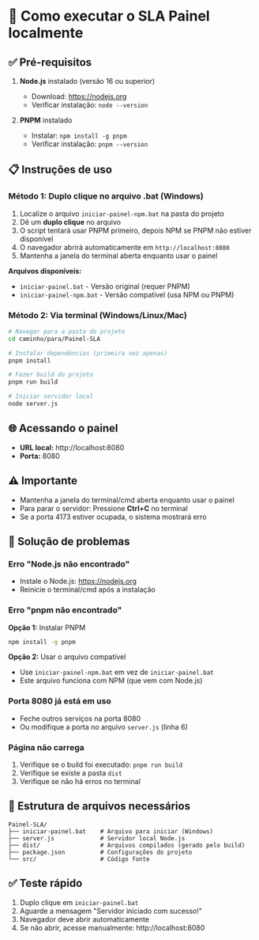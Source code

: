 # 🚀 Como executar o SLA Painel localmente

## ✅ Pré-requisitos
1. **Node.js** instalado (versão 16 ou superior)
   - Download: https://nodejs.org
   - Verificar instalação: `node --version`

2. **PNPM** instalado
   - Instalar: `npm install -g pnpm`
   - Verificar instalação: `pnpm --version`

## 📋 Instruções de uso

### Método 1: Duplo clique no arquivo .bat (Windows)
1. Localize o arquivo `iniciar-painel-npm.bat` na pasta do projeto
2. Dê um **duplo clique** no arquivo
3. O script tentará usar PNPM primeiro, depois NPM se PNPM não estiver disponível
4. O navegador abrirá automaticamente em `http://localhost:8080`
5. Mantenha a janela do terminal aberta enquanto usar o painel

**Arquivos disponíveis:**
- `iniciar-painel.bat` - Versão original (requer PNPM)
- `iniciar-painel-npm.bat` - Versão compatível (usa NPM ou PNPM)

### Método 2: Via terminal (Windows/Linux/Mac)
```bash
# Navegar para a pasta do projeto
cd caminho/para/Painel-SLA

# Instalar dependências (primeira vez apenas)
pnpm install

# Fazer build do projeto
pnpm run build

# Iniciar servidor local
node server.js
```

## 🌐 Acessando o painel
- **URL local:** http://localhost:8080
- **Porta:** 8080

## ⚠️ Importante
- Mantenha a janela do terminal/cmd aberta enquanto usar o painel
- Para parar o servidor: Pressione **Ctrl+C** no terminal
- Se a porta 4173 estiver ocupada, o sistema mostrará erro

## 🔧 Solução de problemas

### Erro "Node.js não encontrado"
- Instale o Node.js: https://nodejs.org
- Reinicie o terminal/cmd após a instalação

### Erro "pnpm não encontrado"
**Opção 1:** Instalar PNPM
```bash
npm install -g pnpm
```

**Opção 2:** Usar o arquivo compatível
- Use `iniciar-painel-npm.bat` em vez de `iniciar-painel.bat`
- Este arquivo funciona com NPM (que vem com Node.js)

### Porta 8080 já está em uso
- Feche outros serviços na porta 8080
- Ou modifique a porta no arquivo `server.js` (linha 6)

### Página não carrega
1. Verifique se o build foi executado: `pnpm run build`
2. Verifique se existe a pasta `dist`
3. Verifique se não há erros no terminal

## 📁 Estrutura de arquivos necessários
```
Painel-SLA/
├── iniciar-painel.bat    # Arquivo para iniciar (Windows)
├── server.js             # Servidor local Node.js
├── dist/                 # Arquivos compilados (gerado pelo build)
├── package.json          # Configurações do projeto
└── src/                  # Código fonte
```

## ✅ Teste rápido
1. Duplo clique em `iniciar-painel.bat`
2. Aguarde a mensagem "Servidor iniciado com sucesso!"
3. Navegador deve abrir automaticamente
4. Se não abrir, acesse manualmente: http://localhost:8080